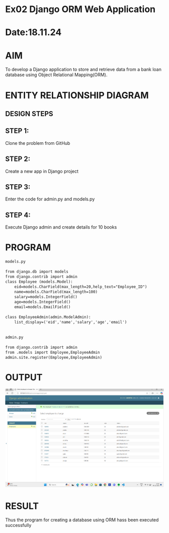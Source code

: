 # Ex02 Django ORM Web Application
# Date:18.11.24
# AIM
To develop a Django application to store and retrieve data from a bank loan database using Object Relational Mapping(ORM).

# ENTITY RELATIONSHIP DIAGRAM
## DESIGN STEPS
## STEP 1:
Clone the problem from GitHub

## STEP 2:
Create a new app in Django project

## STEP 3:
Enter the code for admin.py and models.py

## STEP 4:
Execute Django admin and create details for 10 books

# PROGRAM
```
models.py

from django.db import models
from django.contrib import admin
class Employee (models.Model):
    eid=models.CharField(max_length=20,help_text="Employee_ID")
    name=models.CharField(max_length=100)
    salary=models.IntegerField()
    age=models.IntegerField()
    email=models.EmailField()

class EmployeeAdmin(admin.ModelAdmin):
    list_display=('eid','name','salary','age','email')


admin.py

from django.contrib import admin
from .models import Employee,EmployeeAdmin
admin.site.register(Employee,EmployeeAdmin)

```
# OUTPUT
![alt text](<Screenshot 2024-12-06 225153.png>)

# RESULT
Thus the program for creating a database using ORM hass been executed successfully
